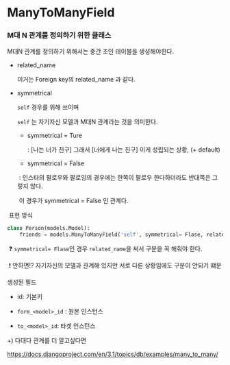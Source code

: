 # ManyToManyField

### M대 N 관계를 정의하기 위한 클래스 

 M대N 관계를 정의하기 위해서는 중간 조인 테이블을 생성해야한다.



- related_name

  이거는 Foreign key의 related_name 과 같다.



- symmetrical

  `self`  경우를 위해 쓰이며 

  `self` 는 자기자신 모델과 M대N 관계라는 것을 의미한다. 

  

  - symmetrical = Ture

    : [나는 너가 친구] 그래서 [너에게 나는 친구]  이게 성립되는 상황, (+ default)

    

  - symmetrical = False

  ​		: 인스타의 팔로우와 팔로잉의 경우에는 한쪽이 팔로우 한다하더라도 반대쪽은 그렇지 않다. 

  ​		이 경우가 symmetrical = False 인 관계다.

  

 ​ 표현 방식

```python
class Person(models.Model):
	friends = models.ManyToManyField('self', symmetrical= Flase, related_name = ' ')
```

​	:question:   `symmetrical= Flase`인 경우 `related_name`을 써서 구분을 꼭 해줘야 한다.

​	 :exclamation:    안하면!? 자기자신의 모델과 관계해 있지만 서로 다른 상황임에도 구분이 안되기 떄문



 생성된 필드

- id: 기본키

- `form_<model>_id` : 원본 인스턴스

- `to_<model>_id`: 타겟 인스턴스



+) 다대다 관계를 더 알고싶다면

https://docs.djangoproject.com/en/3.1/topics/db/examples/many_to_many/